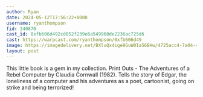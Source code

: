 ```yaml
---
author: Ryan
date: 2024-05-12T17:56:22+0000
username: ryanthompson
fid: 340870
cast_id: 0xfb606d492cd052f239e6a549960de2236ac725d6
cast: https://warpcast.com/ryanthompson/0xfb606d49
image: https://imagedelivery.net/BXluQx4ige9GuW0Ia56BHw/4725acc4-7a04-4a7b-a8f3-76d3d7b5da00/original
layout: post
---
```

This little book is a gem in my collection. Print Outs - The Adventures of a Rebel Computer by Claudia Cornwall (1982). Tells the story of Edgar, the loneliness of a computer and his adventures as a poet, cartoonist, going on strike and being terrorized!  

<img src='https://imagedelivery.net/BXluQx4ige9GuW0Ia56BHw/4725acc4-7a04-4a7b-a8f3-76d3d7b5da00/original' alt='' referrerpolicy='no-referrer'/>
<img src='https://imagedelivery.net/BXluQx4ige9GuW0Ia56BHw/1fe548ce-4a47-406c-69d0-0f95c6a0de00/original' alt='' referrerpolicy='no-referrer'/>